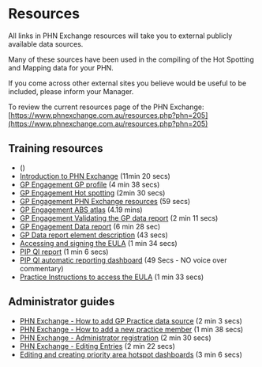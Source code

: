 # Resources

All links in PHN Exchange resources will take you to external publicly available data sources. 

Many of these sources have been used in the compiling of the Hot Spotting and Mapping data for your PHN.

If you come across other external sites you believe would be useful to be included, please inform your Manager. 

To review the current resources page of the PHN Exchange:  
[https://www.phnexchange.com.au/resources.php?phn=205](https://www.phnexchange.com.au/resources.php?phn=205)

## Training resources
- <a href="" target="_blank"></a> ()
- <a href="https://youtu.be/uHfd5ScNO2c" target="_blank">Introduction to PHN Exchange</a> (11min 20 secs)
- <a href="https://youtu.be/P8YCFshdRaY" target="_blank">GP Engagement GP profile</a> (4 min 38 secs)
- <a href="https://youtu.be/Cd9cfggO4zE" target="_blank">GP Engagement Hot spotting</a> (2min 30 secs)
- <a href="https://youtu.be/RiHFNH5BCrk" target="_blank">GP Engagement PHN Exchange resources</a> (59 secs)
- <a href="https://youtu.be/4W876ahZvow" target="_blank">GP Engagement ABS atlas</a> (4.19 mins)
- <a href="https://youtu.be/eWFtcGspuEY" target="_blank">GP Engagement Validating the GP data report</a> (2 min 11 secs)
- <a href="https://youtu.be/5lHbL_q5YxE" target="_blank">GP Engagement Data report</a> (6 min 28 sec)
- <a href="https://youtu.be/w8F_8_Aefe0" target="_blank">GP Data report element description</a> (43 secs)
- <a href="https://youtu.be/WmfFKL_SBCA" target="_blank">Accessing and signing the EULA</a> (1 min 34 secs)
- <a href="https://youtu.be/mFniG-cJ_CU" target="_blank">PIP QI report</a> (1 min 6 secs)
- <a href="http://www.youtube.com/watch?v=Gd3cZy5-zP4" target="_blank">PIP QI automatic reporting dashboard</a> (49 Secs - NO voice over commentary)
- <a href="https://youtu.be/WmfFKL_SBCA" target="_blank">Practice Instructions to access the EULA</a> (1 min 33 secs)

## Administrator guides

- <a href="https://youtu.be/SHcnHWvrezU" target="_blank">PHN Exchange - How to add GP Practice data source</a> (2 min 3 secs)
- <a href="https://youtu.be/_2HeF-qlGjQ" target="_blank">PHN Exchange - How to add a new practice member</a> (1 min 38 secs)
- <a href="https://youtu.be/_xRhbNjPxlQ" target="_blank">PHN Exchange - Administrator registration</a> (2 min 30 secs)
- <a href="https://youtu.be/MugzmQmnZUk" target="_blank">PHN Exchange - Editing Entries</a> (2 min 22 secs)
- <a href="https://youtu.be/fl4_SMASs68" target="_blank">Editing and creating priority area hotspot dashboards</a> (3 min 6 secs)
